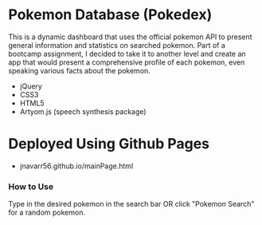 # Pokemon Database (Pokedex)

This is a dynamic dashboard that uses the official pokemon API to present general information and statistics on searched pokemon. Part of a bootcamp assignment, I decided to take it to another level and create an app that would present a comprehensive profile of each pokemon, even speaking various facts about the pokemon.

  - jQuery
  - CSS3
  - HTML5
  - Artyom.js (speech synthesis package)

# Deployed Using Github Pages

  - jnavarr56.github.io/mainPage.html

### How to Use

Type in the desired pokemon in the search bar OR click "Pokemon Search" for a random pokemon.



